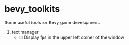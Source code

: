 # bevy_toolkits
Some useful tools for Bevy game development.

1. text manager
    - &#9745; Display fps in the upper left corner of the window